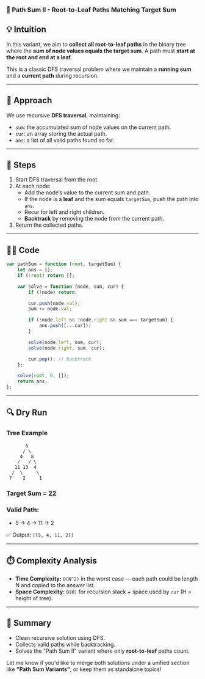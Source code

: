 ### 🌿 Path Sum II - Root-to-Leaf Paths Matching Target Sum

## 💡 Intuition
In this variant, we aim to **collect all root-to-leaf paths** in the binary tree where the **sum of node values equals the target sum**. A path must **start at the root and end at a leaf**.

This is a classic DFS traversal problem where we maintain a **running sum** and a **current path** during recursion.

---

## 🚀 Approach
We use recursive **DFS traversal**, maintaining:
- `sum`: the accumulated sum of node values on the current path.
- `cur`: an array storing the actual path.
- `ans`: a list of all valid paths found so far.

---

## 📌 Steps
1. Start DFS traversal from the root.
2. At each node:
   - Add the node’s value to the current sum and path.
   - If the node is a **leaf** and the sum equals `targetSum`, push the path into `ans`.
   - Recur for left and right children.
   - **Backtrack** by removing the node from the current path.
3. Return the collected paths.

---

## 🧑‍💻 Code
```javascript
var pathSum = function (root, targetSum) {
    let ans = [];
    if (!root) return [];

    var solve = function (node, sum, cur) {
        if (!node) return;

        cur.push(node.val);
        sum += node.val;

        if (!node.left && !node.right && sum === targetSum) {
            ans.push([...cur]);
        }

        solve(node.left, sum, cur);
        solve(node.right, sum, cur);

        cur.pop(); // backtrack
    };

    solve(root, 0, []);
    return ans;
};
```

---

## 🔍 Dry Run

### Tree Example
```
       5
      / \
     4   8
    /   / \
   11 13  4
  /  \     \
 7    2     1
```

### Target Sum = 22

### Valid Path:
- 5 → 4 → 11 → 2

✅ Output: `[[5, 4, 11, 2]]`

---

## ⏱️ Complexity Analysis
- **Time Complexity:** `O(N^2)` in the worst case — each path could be length N and copied to the answer list.
- **Space Complexity:** `O(H)` for recursion stack + space used by `cur` (H = height of tree).

---

## 🎯 Summary
- Clean recursive solution using DFS.
- Collects valid paths while backtracking.
- Solves the "Path Sum II" variant where only **root-to-leaf** paths count.

Let me know if you'd like to merge both solutions under a unified section like **"Path Sum Variants"**, or keep them as standalone topics!